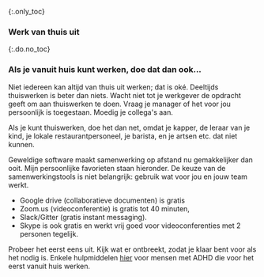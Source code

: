 {:.only_toc}
### Werk van thuis uit

{:.do.no_toc}
### Als je vanuit huis kunt werken, doe dat dan ook...

Niet iedereen kan altijd van thuis uit werken; dat is oké. Deeltijds thuiswerken is beter dan niets. Wacht niet tot je werkgever de opdracht geeft om aan thuiswerken te doen. Vraag je manager of het voor jou persoonlijk is toegestaan. Moedig je collega's aan.

Als je kunt thuiswerken, doe het dan net, omdat je kapper, de leraar van je kind, je lokale restaurantpersoneel, je barista, en je artsen etc. dat niet kunnen.

Geweldige software maakt samenwerking op afstand nu gemakkelijker dan ooit. Mijn persoonlijke favorieten staan hieronder. De keuze van de samenwerkingstools is niet belangrijk: gebruik wat voor jou en jouw team werkt.

- Google drive (collaboratieve documenten) is gratis
- Zoom.us (videoconferentie) is gratis tot 40 minuten,
- Slack/Gitter (gratis instant messaging).
- Skype is ook gratis en werkt vrij goed voor videoconferenties met 2 personen tegelijk.

Probeer het eerst eens uit. Kijk wat er ontbreekt, zodat je klaar bent voor als het nodig is. Enkele hulpmiddelen [hier](https://twitter.com/BadassBowden/status/1235793674174435328) voor mensen met ADHD die voor het eerst vanuit huis werken.
